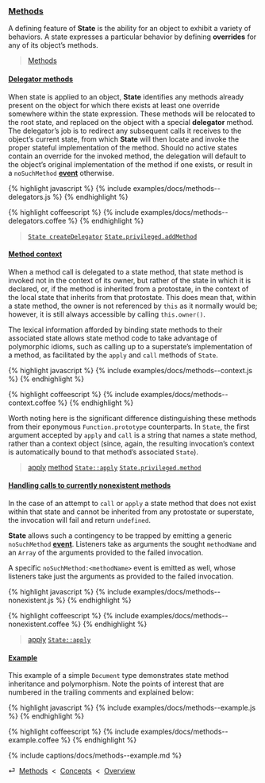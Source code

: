 ### [Methods](#concepts--methods)

A defining feature of **State** is the ability for an object to exhibit a variety of behaviors. A state expresses a particular behavior by defining **overrides** for any of its object’s methods.

> [Methods](/api/#state--methods--section--methods)

<div class="local-toc"></div>

#### [Delegator methods](#concepts--methods--delegators)

When state is applied to an object, **State** identifies any methods already present on the object for which there exists at least one override somewhere within the state expression. These methods will be relocated to the root state, and replaced on the object with a special **delegator** method. The delegator’s job is to redirect any subsequent calls it receives to the object’s current state, from which **State** will then locate and invoke the proper stateful implementation of the method. Should no active states contain an override for the invoked method, the delegation will default to the object’s original implementation of the method if one exists, or result in a `noSuchMethod` [**event**](#concepts--events) otherwise.

{% highlight javascript %}
{% include examples/docs/methods--delegators.js %}
{% endhighlight %}

{% highlight coffeescript %}
{% include examples/docs/methods--delegators.coffee %}
{% endhighlight %}

> [`State createDelegator`](/source/#state--private--create-delegator)
> [`State.privileged.addMethod`](/source/#state--privileged--add-method)

#### [Method context](#concepts--methods--context)

When a method call is delegated to a state method, that state method is invoked not in the context of its owner, but rather of the state in which it is declared, or, if the method is inherited from a protostate, in the context of the local state that inherits from that protostate. This does mean that, within a state method, the owner is not referenced by `this` as it normally would be; however, it is still always accessible by calling `this.owner()`.

The lexical information afforded by binding state methods to their associated state allows state method code to take advantage of polymorphic idioms, such as calling up to a superstate’s implementation of a method, as facilitated by the `apply` and `call` methods of `State`.

{% highlight javascript %}
{% include examples/docs/methods--context.js %}
{% endhighlight %}

{% highlight coffeescript %}
{% include examples/docs/methods--context.coffee %}
{% endhighlight %}

Worth noting here is the significant difference distinguishing these methods from their eponymous `Function.prototype` counterparts. In `State`, the first argument accepted by `apply` and `call` is a string that names a state method, rather than a context object (since, again, the resulting invocation’s context is automatically bound to that method’s associated `State`).

> [apply](/api/#state--methods--apply)
> [method](/api/#state--methods--method)
> [`State::apply`](/source/#state--prototype--apply)
> [`State.privileged.method`](/source/#state--privileged--method)

#### [Handling calls to currently nonexistent methods](#concepts--methods--nonexistent)

In the case of an attempt to `call` or `apply` a state method that does not exist within that state and cannot be inherited from any protostate or superstate, the invocation will fail and return `undefined`.

**State** allows such a contingency to be trapped by emitting a generic `noSuchMethod` [**event**](#concepts--events). Listeners take as arguments the sought `methodName` and an `Array` of the arguments provided to the failed invocation.

A specific `noSuchMethod:<methodName>` event is emitted as well, whose listeners take just the arguments as provided to the failed invocation.

{% highlight javascript %}
{% include examples/docs/methods--nonexistent.js %}
{% endhighlight %}

{% highlight coffeescript %}
{% include examples/docs/methods--nonexistent.coffee %}
{% endhighlight %}

> [apply](/api/#state--methods--apply)
> [`State::apply`](/source/#state--prototype--apply)

#### [Example](#concepts--methods--example)

This example of a simple `Document` type demonstrates state method inheritance and polymorphism. Note the points of interest that are numbered in the trailing comments and explained below:

{% highlight javascript %}
{% include examples/docs/methods--example.js %}
{% endhighlight %}

{% highlight coffeescript %}
{% include examples/docs/methods--example.coffee %}
{% endhighlight %}

{% include captions/docs/methods--example.md %}

<div class="backcrumb">
⏎  <a class="section" href="#concepts--methods">Methods</a>  &lt;  <a href="#concepts">Concepts</a>  &lt;  <a href="#overview">Overview</a>
</div>
